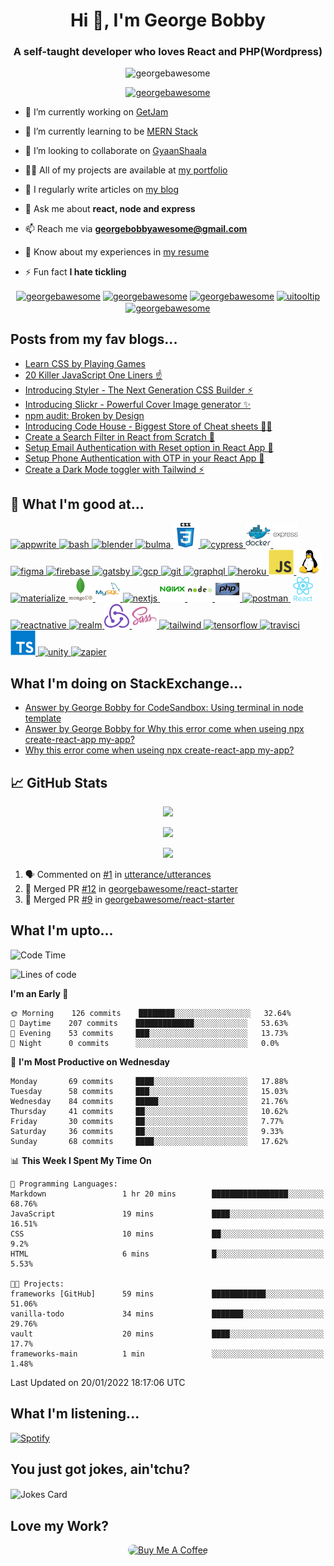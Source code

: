 <h1 align="center">Hi 👋, I'm George Bobby</h1>  
<h3 align="center">A self-taught developer who loves React and PHP(Wordpress)</h3>  
  
<p align="center"> <img src="https://badges.pufler.dev/visits/georgebawesome/georgebawesome" alt="georgebawesome" /> </p>  

<p align="center"> <a href="https://twitter.com/georgebawesome" target="blank"><img src="https://img.shields.io/twitter/follow/georgebawesome?logo=twitter&style=for-the-badge" alt="georgebawesome" /></a> </p>  
  
- 🔭 I’m currently working on [GetJam](https://joju.cf/)  
  
- 🌱 I’m currently learning to be [MERN Stack](https://www.mongodb.com/mern-stack)
  
- 👯 I’m looking to collaborate on [GyaanShaala](https://gyaanshaala.in/)  
  
- 👨‍💻 All of my projects are available at [my portfolio](https://georgebawesome.ml/)  
  
- 📝 I regularly write articles on [my blog](https://dev.to/georgebawesome)  
  
- 💬 Ask me about **react, node and express**  
  
- 📫 Reach me via **georgebobbyawesome@gmail.com**  
  
- 📄 Know about my experiences in [my resume](https://georgebawesome.ml/)  
  
- ⚡ Fun fact **I hate tickling**  

<p align="center">  
<a href="https://codepen.io/georgebawesome" target="blank"><img align="center" src="https://raw.githubusercontent.com/rahuldkjain/github-profile-readme-generator/master/src/images/icons/Social/codepen.svg" alt="georgebawesome" height="30" width="40" /></a>  
<a href="https://twitter.com/georgebawesome" target="blank"><img align="center" src="https://raw.githubusercontent.com/rahuldkjain/github-profile-readme-generator/master/src/images/icons/Social/twitter.svg" alt="georgebawesome" height="30" width="40" /></a>  
<a href="https://linkedin.com/in/georgebawesome" target="blank"><img align="center" src="https://raw.githubusercontent.com/rahuldkjain/github-profile-readme-generator/master/src/images/icons/Social/linked-in-alt.svg" alt="georgebawesome" height="30" width="40" /></a>  
<a href="https://instagram.com/uitooltip" target="blank"><img align="center" src="https://raw.githubusercontent.com/rahuldkjain/github-profile-readme-generator/master/src/images/icons/Social/instagram.svg" alt="uitooltip" height="30" width="40" /></a>  
<a href="https://dribbble.com/georgebawesome" target="blank"><img align="center" src="https://raw.githubusercontent.com/rahuldkjain/github-profile-readme-generator/master/src/images/icons/Social/dribbble.svg" alt="georgebawesome" height="30" width="40" /></a>  
</p>  

## Posts from my fav blogs...

<!-- BLOG-POST-LIST:START -->
- [Learn CSS by Playing Games](https://blog.saviomartin.com/learn-css-by-playing-games)
- [20 Killer JavaScript One Liners ☝️](https://blog.saviomartin.com/20-killer-javascript-one-liners)
- [Introducing Styler - The Next Generation CSS Builder ⚡️](https://blog.saviomartin.com/styler)
- [Introducing Slickr - Powerful Cover Image generator ✨️](https://blog.saviomartin.com/introducing-slickr-powerful-cover-image-generator)
- [npm audit: Broken by Design](https://overreacted.io/npm-audit-broken-by-design/)
- [Introducing Code House - Biggest Store of Cheat sheets 👨‍💻](https://blog.saviomartin.com/introducing-code-house-biggest-store-of-cheat-sheets)
- [Create a Search Filter in React from Scratch 🔎](https://blog.saviomartin.com/create-a-search-filter-in-react-from-scratch)
- [Setup Email Authentication with Reset option in React App 🚀](https://blog.saviomartin.com/setup-email-authentication-with-reset-option-in-react-app)
- [Setup Phone Authentication with OTP in your React App 🚀](https://blog.saviomartin.com/setup-phone-authentication-with-otp-in-your-react-app)
- [Create a Dark Mode toggler with Tailwind ⚡️](https://blog.saviomartin.com/create-a-dark-mode-toggler-with-tailwind)
<!-- BLOG-POST-LIST:END -->

## 💼 What I'm good at... 

<p align="left"> <a href="https://appwrite.io" target="_blank"> <img src="https://www.vectorlogo.zone/logos/appwriteio/appwriteio-icon.svg" alt="appwrite" width="40" height="40"/> </a> <a href="https://www.gnu.org/software/bash/" target="_blank"> <img src="https://www.vectorlogo.zone/logos/gnu_bash/gnu_bash-icon.svg" alt="bash" width="40" height="40"/> </a> <a href="https://www.blender.org/" target="_blank"> <img src="https://download.blender.org/branding/community/blender_community_badge_white.svg" alt="blender" width="40" height="40"/> </a> <a href="https://bulma.io/" target="_blank"> <img src="https://raw.githubusercontent.com/gilbarbara/logos/804dc257b59e144eaca5bc6ffd16949752c6f789/logos/bulma.svg" alt="bulma" width="40" height="40"/> </a> <a href="https://www.w3schools.com/css/" target="_blank"> <img src="https://raw.githubusercontent.com/devicons/devicon/master/icons/css3/css3-original-wordmark.svg" alt="css3" width="40" height="40"/> </a> <a href="https://www.cypress.io" target="_blank"> <img src="https://raw.githubusercontent.com/simple-icons/simple-icons/6e46ec1fc23b60c8fd0d2f2ff46db82e16dbd75f/icons/cypress.svg" alt="cypress" width="40" height="40"/> </a> <a href="https://www.docker.com/" target="_blank"> <img src="https://raw.githubusercontent.com/devicons/devicon/master/icons/docker/docker-original-wordmark.svg" alt="docker" width="40" height="40"/> </a> <a href="https://expressjs.com" target="_blank"> <img src="https://raw.githubusercontent.com/devicons/devicon/master/icons/express/express-original-wordmark.svg" alt="express" width="40" height="40"/> </a> <a href="https://www.figma.com/" target="_blank"> <img src="https://www.vectorlogo.zone/logos/figma/figma-icon.svg" alt="figma" width="40" height="40"/> </a> <a href="https://firebase.google.com/" target="_blank"> <img src="https://www.vectorlogo.zone/logos/firebase/firebase-icon.svg" alt="firebase" width="40" height="40"/> </a> <a href="https://www.gatsbyjs.com/" target="_blank"> <img src="https://www.vectorlogo.zone/logos/gatsbyjs/gatsbyjs-icon.svg" alt="gatsby" width="40" height="40"/> </a> <a href="https://cloud.google.com" target="_blank"> <img src="https://www.vectorlogo.zone/logos/google_cloud/google_cloud-icon.svg" alt="gcp" width="40" height="40"/> </a> <a href="https://git-scm.com/" target="_blank"> <img src="https://www.vectorlogo.zone/logos/git-scm/git-scm-icon.svg" alt="git" width="40" height="40"/> </a> <a href="https://graphql.org" target="_blank"> <img src="https://www.vectorlogo.zone/logos/graphql/graphql-icon.svg" alt="graphql" width="40" height="40"/> </a> <a href="https://heroku.com" target="_blank"> <img src="https://www.vectorlogo.zone/logos/heroku/heroku-icon.svg" alt="heroku" width="40" height="40"/> </a> <a href="https://developer.mozilla.org/en-US/docs/Web/JavaScript" target="_blank"> <img src="https://raw.githubusercontent.com/devicons/devicon/master/icons/javascript/javascript-original.svg" alt="javascript" width="40" height="40"/> </a> <a href="https://www.linux.org/" target="_blank"> <img src="https://raw.githubusercontent.com/devicons/devicon/master/icons/linux/linux-original.svg" alt="linux" width="40" height="40"/> </a> <a href="https://materializecss.com/" target="_blank"> <img src="https://raw.githubusercontent.com/prplx/svg-logos/5585531d45d294869c4eaab4d7cf2e9c167710a9/svg/materialize.svg" alt="materialize" width="40" height="40"/> </a> <a href="https://www.mongodb.com/" target="_blank"> <img src="https://raw.githubusercontent.com/devicons/devicon/master/icons/mongodb/mongodb-original-wordmark.svg" alt="mongodb" width="40" height="40"/> </a> <a href="https://www.mysql.com/" target="_blank"> <img src="https://raw.githubusercontent.com/devicons/devicon/master/icons/mysql/mysql-original-wordmark.svg" alt="mysql" width="40" height="40"/> </a> <a href="https://nextjs.org/" target="_blank"> <img src="https://cdn.worldvectorlogo.com/logos/nextjs-3.svg" alt="nextjs" width="40" height="40"/> </a> <a href="https://www.nginx.com" target="_blank"> <img src="https://raw.githubusercontent.com/devicons/devicon/master/icons/nginx/nginx-original.svg" alt="nginx" width="40" height="40"/> </a> <a href="https://nodejs.org" target="_blank"> <img src="https://raw.githubusercontent.com/devicons/devicon/master/icons/nodejs/nodejs-original-wordmark.svg" alt="nodejs" width="40" height="40"/> </a> <a href="https://www.php.net" target="_blank"> <img src="https://raw.githubusercontent.com/devicons/devicon/master/icons/php/php-original.svg" alt="php" width="40" height="40"/> </a> <a href="https://postman.com" target="_blank"> <img src="https://www.vectorlogo.zone/logos/getpostman/getpostman-icon.svg" alt="postman" width="40" height="40"/> </a> <a href="https://reactjs.org/" target="_blank"> <img src="https://raw.githubusercontent.com/devicons/devicon/master/icons/react/react-original-wordmark.svg" alt="react" width="40" height="40"/> </a> <a href="https://reactnative.dev/" target="_blank"> <img src="https://reactnative.dev/img/header_logo.svg" alt="reactnative" width="40" height="40"/> </a> <a href="https://realm.io/" target="_blank"> <img src="https://raw.githubusercontent.com/bestofjs/bestofjs-webui/8665e8c267a0215f3159df28b33c365198101df5/public/logos/realm.svg" alt="realm" width="40" height="40"/> </a> <a href="https://redux.js.org" target="_blank"> <img src="https://raw.githubusercontent.com/devicons/devicon/master/icons/redux/redux-original.svg" alt="redux" width="40" height="40"/> </a> <a href="https://sass-lang.com" target="_blank"> <img src="https://raw.githubusercontent.com/devicons/devicon/master/icons/sass/sass-original.svg" alt="sass" width="40" height="40"/> </a> <a href="https://tailwindcss.com/" target="_blank"> <img src="https://www.vectorlogo.zone/logos/tailwindcss/tailwindcss-icon.svg" alt="tailwind" width="40" height="40"/> </a> <a href="https://www.tensorflow.org" target="_blank"> <img src="https://www.vectorlogo.zone/logos/tensorflow/tensorflow-icon.svg" alt="tensorflow" width="40" height="40"/> </a> <a href="https://travis-ci.org" target="_blank"> <img src="https://www.vectorlogo.zone/logos/travis-ci/travis-ci-icon.svg" alt="travisci" width="40" height="40"/> </a> <a href="https://www.typescriptlang.org/" target="_blank"> <img src="https://raw.githubusercontent.com/devicons/devicon/master/icons/typescript/typescript-original.svg" alt="typescript" width="40" height="40"/> </a> <a href="https://unity.com/" target="_blank"> <img src="https://www.vectorlogo.zone/logos/unity3d/unity3d-icon.svg" alt="unity" width="40" height="40"/> </a> <a href="https://zapier.com" target="_blank"> <img src="https://www.vectorlogo.zone/logos/zapier/zapier-icon.svg" alt="zapier" width="40" height="40"/> </a> </p>  

## What I'm doing on StackExchange...

<!-- STACKOVERFLOW:START -->
- [Answer by George Bobby for CodeSandbox: Using terminal in node template](https://stackoverflow.com/questions/64828353/codesandbox-using-terminal-in-node-template/70359679#70359679)
- [Answer by George Bobby for Why this error come when useing npx create-react-app my-app?](https://stackoverflow.com/questions/67455023/why-this-error-come-when-useing-npx-create-react-app-my-app/67458220#67458220)
- [Why this error come when useing npx create-react-app my-app?](https://stackoverflow.com/questions/67455023/why-this-error-come-when-useing-npx-create-react-app-my-app)
<!-- STACKOVERFLOW:END -->

## &#x1f4c8; GitHub Stats

<p align="center">
    <a href="https://github.com/georgebawesome">
    <img src="https://github-readme-stats.vercel.app/api?username=georgebawesome&theme=prussian&show_icons=true&count_private=true&hide_border=true">
  </a>
</p>

<p align="center">
  <a href="https://github-readme-stats.vercel.app/api/top-langs/?username=georgebawesome&layout=compact&theme=prussian">
    <img src="https://github-readme-stats.vercel.app/api/top-langs/?username=georgebawesome&layout=compact&theme=prussian">
  </a>
</p>

<p align="center">
  <a href="https://activity-graph.herokuapp.com/graph?username=georgebawesome&custom_title=George's%20Activity%20Graph&theme=github&hide_border=true">
    <img src="https://activity-graph.herokuapp.com/graph?username=georgebawesome&custom_title=George's%20Activity%20Graph&theme=github&hide_border=true">
  </a>
</p>

<!--START_SECTION:activity-->
1. 🗣 Commented on [#1](https://github.com/utterance/utterances/issues/1) in [utterance/utterances](https://github.com/utterance/utterances)
2. 🎉 Merged PR [#12](https://github.com/georgebawesome/react-starter/pull/12) in [georgebawesome/react-starter](https://github.com/georgebawesome/react-starter)
3. 🎉 Merged PR [#9](https://github.com/georgebawesome/react-starter/pull/9) in [georgebawesome/react-starter](https://github.com/georgebawesome/react-starter)
<!--END_SECTION:activity-->

## What I'm upto...

<!--START_SECTION:waka-->
![Code Time](http://img.shields.io/badge/Code%20Time-4%20hrs%2054%20mins-blue)

![Lines of code](https://img.shields.io/badge/From%20Hello%20World%20I%27ve%20Written-446%20Thousand%20lines%20of%20code-blue)

**I'm an Early 🐤** 

```text
🌞 Morning    126 commits    ████████░░░░░░░░░░░░░░░░░   32.64% 
🌆 Daytime    207 commits    █████████████░░░░░░░░░░░░   53.63% 
🌃 Evening    53 commits     ███░░░░░░░░░░░░░░░░░░░░░░   13.73% 
🌙 Night      0 commits      ░░░░░░░░░░░░░░░░░░░░░░░░░   0.0%

```
📅 **I'm Most Productive on Wednesday** 

```text
Monday       69 commits     ████░░░░░░░░░░░░░░░░░░░░░   17.88% 
Tuesday      58 commits     ███░░░░░░░░░░░░░░░░░░░░░░   15.03% 
Wednesday    84 commits     █████░░░░░░░░░░░░░░░░░░░░   21.76% 
Thursday     41 commits     ██░░░░░░░░░░░░░░░░░░░░░░░   10.62% 
Friday       30 commits     ██░░░░░░░░░░░░░░░░░░░░░░░   7.77% 
Saturday     36 commits     ██░░░░░░░░░░░░░░░░░░░░░░░   9.33% 
Sunday       68 commits     ████░░░░░░░░░░░░░░░░░░░░░   17.62%

```


📊 **This Week I Spent My Time On** 

```text
💬 Programming Languages: 
Markdown                 1 hr 20 mins        █████████████████░░░░░░░░   68.76% 
JavaScript               19 mins             ████░░░░░░░░░░░░░░░░░░░░░   16.51% 
CSS                      10 mins             ██░░░░░░░░░░░░░░░░░░░░░░░   9.2% 
HTML                     6 mins              █░░░░░░░░░░░░░░░░░░░░░░░░   5.53%

🐱‍💻 Projects: 
frameworks [GitHub]      59 mins             ████████████░░░░░░░░░░░░░   51.06% 
vanilla-todo             34 mins             ███████░░░░░░░░░░░░░░░░░░   29.76% 
vault                    20 mins             ████░░░░░░░░░░░░░░░░░░░░░   17.7% 
frameworks-main          1 min               ░░░░░░░░░░░░░░░░░░░░░░░░░   1.48%

```


 Last Updated on 20/01/2022 18:17:06 UTC
<!--END_SECTION:waka-->

## What I'm listening...

[![Spotify](https://georgebawesome-spotify.vercel.app/api/spotify)](https://open.spotify.com/user/cjxcp001npcxkfkoeloaj3yb5)

## You just got jokes, ain'tchu?

<!-- HTML -->
<img align="center" src="https://readme-jokes.vercel.app/api?hideBorder&theme=solidBlue" alt="Jokes Card" />

## Love my Work?

<p align="center">
<a href="https://www.buymeacoffee.com/georgebawesome" target="_blank"><img src="https://cdn.buymeacoffee.com/buttons/default-red.png" alt="Buy Me A Coffee" width="200"  style="border-radius: 20px;"></a>
</p>

